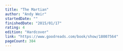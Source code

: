 ```yaml
---
title: "The Martian"
author: "Andy Weir"
startedDate: ""
finishedDate: "2015/01/17"
rating: 4
edition: "Hardcover"
link: "https://www.goodreads.com/book/show/18007564"
pageCount: 384
---
```



